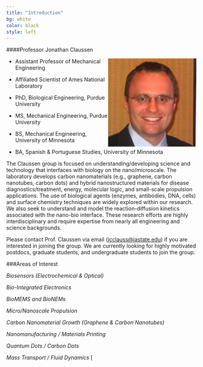```yaml
---
title: "Introduction"
bg: white
color: black
style: left
---
```

####Professor Jonathan Claussen

<div style="float: right">
    <img src="img/claussen.png" alt="intro" title="Title"/>
</div>

* Assistant Professor of Mechanical Engineering

* Affiliated Scientist of Ames National Laboratory 

* PhD, Biological Engineering, Purdue University

* MS, Mechanical Engineering, Purdue University

* BS, Mechanical Engineering, University of Minnesota

* BA, Spanish & Portuguese Studies, University of Minnesota

The Claussen group is focused on understanding/developing science and technology that interfaces with biology on the nano/microscale. The laboratory develops carbon nanomaterials (e.g., graphene, carbon nanotubes, carbon dots) and hybrid nanostructured materials for disease diagnostics/treatment, energy, molecular logic, and small-scale propulsion applications. The use of biological agents (enzymes, antibodies, DNA, cells) and surface chemistry techniques are widely explored within our research. We also seek to understand and model the reaction-diffusion kinetics associated with the nano-bio interface. These research efforts are highly interdisciplinary and require expertise from nearly all engineering and science backgrounds.

Please contact Prof. Claussen via email (jcclauss@iastate.edu) if you are interested in joining the group. We are currently looking for highly motivated postdocs, graduate students, and undergraduate students to join the group.

###Areas of Interest

*Biosensors (Electrochemical & Optical)*

*Bio-Integrated Electronics*

*BioMEMS and BioNEMs*

*Micro/Nanoscale Propulsion*

*Carbon Nanomaterial Growth (Graphene & Carbon Nanotubes)*

*Nanomanufacturing / Materials Printing*

*Quantum Dots / Carbon Dots*

*Mass Transport / Fluid Dynamics*
[



